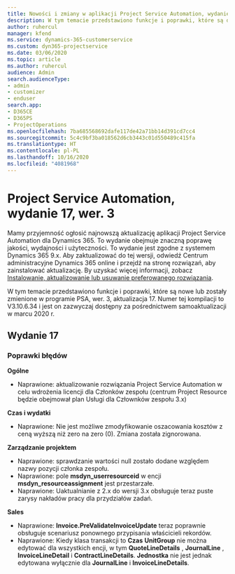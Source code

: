 ```yaml
---
title: Nowości i zmiany w aplikacji Project Service Automation, wydanie 17, wer. 3
description: W tym temacie przedstawiono funkcje i poprawki, które są dostepne w programie Project Service Automation, aktualizacja 17, wer. 3.
author: ruhercul
manager: kfend
ms.service: dynamics-365-customerservice
ms.custom: dyn365-projectservice
ms.date: 03/06/2020
ms.topic: article
ms.author: ruhercul
audience: Admin
search.audienceType:
- admin
- customizer
- enduser
search.app:
- D365CE
- D365PS
- ProjectOperations
ms.openlocfilehash: 7ba685568692dafe117de42a71bb14d391cd7cc4
ms.sourcegitcommit: 5c4c9bf3ba018562d6cb3443c01d550489c415fa
ms.translationtype: HT
ms.contentlocale: pl-PL
ms.lasthandoff: 10/16/2020
ms.locfileid: "4081968"
---
```

# <a name="project-service-automation-update-release-17-v3"></a>Project Service Automation, wydanie 17, wer. 3

Mamy przyjemność ogłosić najnowszą aktualizację aplikacji Project Service Automation dla Dynamics 365. To wydanie obejmuje znaczną poprawę jakości, wydajności i użyteczności.  To wydanie jest zgodne z systemem Dynamics 365 9.x. Aby zaktualizować do tej wersji, odwiedź Centrum administracyjne Dynamics 365 online i przejdź na stronę rozwiązań, aby zainstalować aktualizację. By uzyskać więcej informacji, zobacz [Instalowanie, aktualizowanie lub usuwanie preferowanego rozwiązania](https://docs.microsoft.com/power-platform/admin/install-remove-preferred-solution).

W tym temacie przedstawiono funkcje i poprawki, które są nowe lub zostały zmienione w programie PSA, wer. 3, aktualizacja 17. Numer tej kompilacji to V3.10.6.34 i jest on zazwyczaj dostępny za pośrednictwem samoaktualizacji w marcu 2020 r.


## <a name="update-release-17"></a>Wydanie 17

### <a name="bug-fixes"></a>Poprawki błędów

**Ogólne**

- Naprawione: aktualizowanie rozwiązania Project Service Automation w celu wdrożenia licencji dla Członków zespołu (centrum Project Resource będzie obejmował plan Usługi dla Człownków zespołu 3.x)
 
**Czas i wydatki**

- Naprawione: Nie jest możliwe zmodyfikowanie oszacowania kosztów z ceną wyższą niż zero na zero (0). Zmiana została zignorowana.

**Zarządzanie projektem**

- Naprawione: sprawdzanie wartości null zostało dodane względem nazwy pozycji członka zespołu.
- Naprawione: pole **msdyn_userresourceid** w encji **msdyn_resourceassignment** jest przestarzałe.
- Naprawione: Uaktualnianie z 2.x do wersji 3.x obsługuje teraz puste zarysy nakładów pracy dla przydziałów zadań.

**Sales**

- Naprawione: **Invoice.PreValidateInvoiceUpdate** teraz poprawnie obsługuje scenariusz ponownego przypisania właścicieli rekordów.
- Naprawione: Kiedy klasa transakcji to **Czas** **UnitGroup** nie można edytować dla wszystkich encji, w tym **QuoteLineDetails** , **JournalLine** , **InvoiceLineDetail** i **ContractLineDetails**. **Jednostka** nie jest jednak edytowana wyłącznie dla **JournalLine** i **InvoiceLineDetails**.


